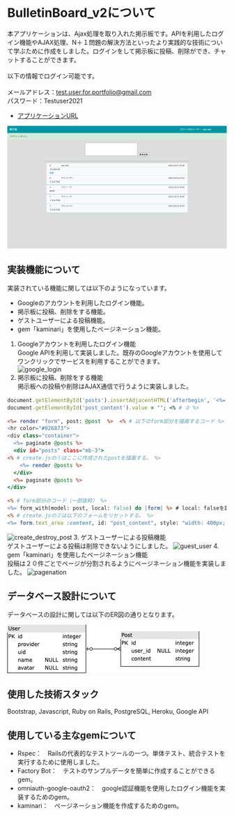 # BulletinBoard_v2について
本アプリケーションは、Ajax処理を取り入れた掲示板です。APIを利用したログイン機能やAJAX処理、N＋１問題の解決方法といったより実践的な技術について学ぶために作成をしました。ログインをして掲示板に投稿、削除ができ、チャットすることができます。
<br><br>
以下の情報でログイン可能です。<br><br>
メールアドレス：test.user.for.portfolio@gmail.com<br>
パスワード：Testuser2021
<br>
- [アプリケーションURL](https://ajaxbulletinboard.herokuapp.com/)
<img width="1000" alt="top画像" src="./public/images/bulletinboard_top.png">

## 実装機能について
実装されている機能に関しては以下のようになっています。
- Googleのアカウントを利用したログイン機能。
- 掲示板に投稿、削除をする機能。
- ゲストユーザーによる投稿機能。
- gem「kaminari」を使用したページネーション機能。

1. Googleアカウントを利用したログイン機能<br>
Google APIを利用して実装しました。既存のGoogleアカウントを使用して　ワンクリックでサービスを利用することができます。<br>
![google_login](https://user-images.githubusercontent.com/70850598/146755009-832c29c8-61d7-4ba4-87ef-b7c8b1bf78b2.gif)
2. 掲示板に投稿、削除をする機能<br>
掲示板への投稿や削除はAJAX通信で行うように実装しました。
```ruby:posts/create.js.erb
document.getElementById('posts').insertAdjacentHTML('afterbegin', '<%= j(render @post) %>'); <% # ① %>
document.getElementById('post_content').value = ""; <% # ② %>
```

```ruby:posts/index.html.erb
<%= render "form", post: @post  %>  <% # 以下のform部分を描画するコード %>
<hr color="#026873">
<div class="container">
  <%= paginate @posts %> 
  <div id="posts" class="mb-3">
<% # create.jsの①はここに作成されたpostを描画する。 %>
    <%= render @posts %>
  </div>
  <%= paginate @posts %>
</div>
```

```ruby:posts/_form.html.erb
<% # form部分のコード（一部抜粋） %>
<%= form_with(model: post, local: false) do |form| %> # local: falseを設定することでこのフォームはajax通信をする。
<% # create.jsの②は以下のフォームをリセットする。 %>
<%= form.text_area :content, id: "post_content", style: "width: 400px; height: 100px; resize: none;"%> 
```
![create_destroy_post](https://user-images.githubusercontent.com/70850598/146755168-784c58bd-2c58-44bc-a6ae-d18e1036f5b9.gif)
3. ゲストユーザーによる投稿機能<br>
ゲストユーザーによる投稿は削除できないようにしました。
![guest_user](https://user-images.githubusercontent.com/70850598/146755215-1f38fbd2-93ce-49e9-bde1-f917790dd915.gif)
4. gem「kaminari」を使用したページネーション機能<br>
投稿は２０件ごとでページが分割されるようにページネーション機能を実装しました。
![pagenation](https://user-images.githubusercontent.com/70850598/146756750-57f345be-4139-468d-991a-cf3d6bcd1933.gif)

## データベース設計について
データベースの設計に関しては以下のER図の通りとなります。

<img width="441" alt="ER" src="./public/images/bulletin_board_ER.png">

## 使用した技術スタック
Bootstrap, Javascript, Ruby on Rails, PostgreSQL, Heroku, Google API

## 使用している主なgemについて
- Rspec：　Railsの代表的なテストツールの一つ。単体テスト、統合テストを実行するために使用しました。
- Factory Bot：　テストのサンプルデータを簡単に作成することができるgem。
- omniauth-google-oauth2：　google認証機能を使用したログイン機能を実装するためのgem。
- kaminari：　ページネーション機能を作成するためのgem。
